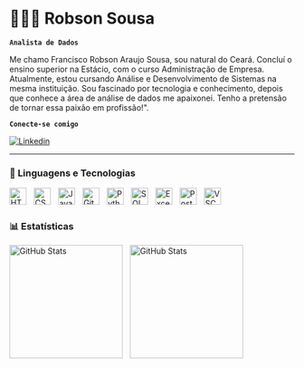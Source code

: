 # 👨🏻‍💻 Robson Sousa

**`Analista de Dados`**

Me chamo Francisco Robson Araujo Sousa, sou natural do Ceará. Concluí o ensino superior na Estácio, com o curso Administração de Empresa. Atualmente, estou cursando Análise e Desenvolvimento de Sistemas na mesma instituição. Sou fascinado por tecnologia e conhecimento, depois que conhece a área de análise de dados me apaixonei. Tenho a pretensão de tornar essa paixão em profissão!".

**`Conecte-se comigo`**

<p align="left">
    </a>
    <a href="https://www.linkedin.com/in/robson-sousaa/">
        <img 
            alt="Linkedin" 
            title="Linkedin" 
            src="https://custom-icon-badges.demolab.com/github/followers/Robinho777?color=236ad3&labelColor=1155ba&style=for-the-badge&logo=linkedin&label=Linkedin&logoColor=white"
        />
    </a>
</p>

---

### 🤖 Linguagens e Tecnologias

<img 
    align="left" 
    alt="HTML"
    title="HTML" 
    width="30px" 
    style="padding-right: 10px;" 
    src="https://cdn.jsdelivr.net/gh/devicons/devicon@latest/icons/html5/html5-original.svg" 
/>
<img 
    align="left" 
    alt="CSS" 
    title="CSS"
    width="30px" 
    style="padding-right: 10px;" 
    src="https://cdn.jsdelivr.net/gh/devicons/devicon@latest/icons/css3/css3-original.svg" 
/>
<img 
    align="left" 
    alt="JavaScript" 
    title="JavaScript"
    width="30px" 
    style="padding-right: 10px;" 
    src="https://cdn.jsdelivr.net/gh/devicons/devicon@latest/icons/javascript/javascript-original.svg" 
/>
<img 
    align="left" 
    alt="Git" 
    title="Git"
    width="30px" 
    style="padding-right: 10px;" 
    src="https://cdn.jsdelivr.net/gh/devicons/devicon@latest/icons/git/git-original.svg" 
/>
<img 
    align="left" 
    alt="Python" 
    title="Python"
    width="30px" 
    style="padding-right: 10px;" 
    src="https://cdn.jsdelivr.net/gh/devicons/devicon@latest/icons/python/python-original.svg" 
/>
<img 
    align="left" 
    alt="SQL" 
    title="SQL"
    width="30px" 
    style="padding-right: 10px;" 
    src="https://cdn.jsdelivr.net/gh/devicons/devicon@latest/icons/azuresqldatabase/azuresqldatabase-original.svg"
/>
<img 
    align="left" 
    alt="Excel" 
    title="Excel"
    width="30px" 
    style="padding-right: 10px;" 
    src="https://cdn.jsdelivr.net/gh/devicons/devicon@latest/icons/excel/excel-original.svg" 
/>
<img 
    align="left" 
    alt="PostgreSQL" 
    title="PostgreSQL"
    width="30px" 
    style="padding-right: 10px;" 
    src="https://cdn.jsdelivr.net/gh/devicons/devicon@latest/icons/postgresql/postgresql-original.svg" 
/>
<img 
    align="left" 
    alt="VSCode" 
    title="VScode"
    width="30px" 
    style="padding-right: 10px;" 
    src="https://cdn.jsdelivr.net/gh/devicons/devicon@latest/icons/visualstudio/visualstudio-original.svg" 
/>
          
<br/>
<br/>

### 📊 Estatísticas

<img 
    align="left" 
    alt="GitHub Stats" 
    height="200"  
    style="padding-right: 10px;" 
    src="https://github-readme-stats.vercel.app/api?username=Robinho777&show_icons=true&theme=tokyonight&include_all_commits=true&locale=pt-br" 
/>

<img 
    align="left" 
    alt="GitHub Stats" 
    height="200" 
    src="https://github-readme-stats.vercel.app/api/top-langs/?username=Robinho777&theme=tokyonight&layout=compact&custom_title=Tecnologias&langs_count=9" 
/>



